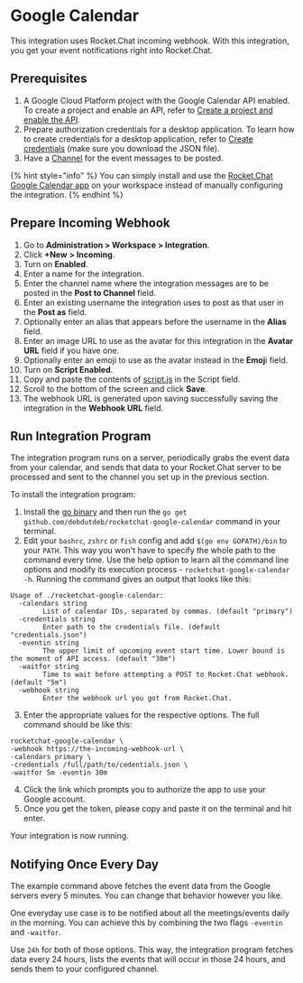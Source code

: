 # Google Calendar

This integration uses Rocket.Chat incoming webhook. With this integration, you get your event notifications right into Rocket.Chat.

## Prerequisites

1. A Google Cloud Platform project with the Google Calendar API enabled. To create a project and enable an API, refer to [Create a project and enable the API](https://developers.google.com/workspace/guides/create-project).
2. Prepare authorization credentials for a desktop application. To learn how to create credentials for a desktop application, refer to [Create credentials](https://developers.google.com/workspace/guides/create-credentials#desktop) (make sure you download the JSON file).
3. Have a [Channel](../../user-guides/rooms/channels/) for the event messages to be posted.

{% hint style="info" %}
You can simply install and use the [Rocket.Chat Google Calendar app](../../../extend-rocket.chat-capabilities/rocket.chat-marketplace/rocket.chat-public-apps-guides/google-calendar/) on your workspace instead of manually configuring the integration.
{% endhint %}

## Prepare Incoming Webhook

1. Go to **Administration > Workspace > Integration**.
2. Click **+New** **> Incoming**.
3. Turn on **Enabled**.
4. Enter a name for the integration.
5. Enter the channel name where the integration messages are to be posted in the **Post to Channel** field.
6. Enter an existing username the integration uses to post as that user in the **Post as** field.
7. Optionally enter an alias that appears before the username in the **Alias** field.
8. Enter an image URL to use as the avatar for this integration in the **Avatar URL** field if you have one.
9. Optionally enter an emoji to use as the avatar instead in the **Emoj**i field.
10. Turn on **Script Enabled**.
11. Copy and paste the contents of [script.js](https://github.com/debdutdeb/rocketchat-google-calendar/blob/main/script.js) in the Script field.
12. Scroll to the bottom of the screen and click **Save**.
13. The webhook URL is generated upon saving successfully saving the integration in the **Webhook URL** field.

## Run Integration Program

The integration program runs on a server, periodically grabs the event data from your calendar, and sends that data to your Rocket.Chat server to be processed and sent to the channel you set up in the previous section.

To install the integration program:

1. &#x20;Install the [go binary](https://golang.org/doc/install) and then run the `go get github.com/debdutdeb/rocketchat-google-calendar` command in your terminal.
2. Edit your `bashrc`, `zshrc` or `fish` config and add `$(go env GOPATH)/bin` to your `PATH`. This way you won't have to specify the whole path to the command every time. Use the help option to learn all the command line options and modify its execution process - `rocketchat-google-calendar -h`. Running the command gives an output that looks like this:

```
Usage of ./rocketchat-google-calendar:
  -calendars string
        List of calendar IDs, separated by commas. (default "primary")
  -credentials string
        Enter path to the credentials file. (default "credentials.json")
  -eventin string
        The upper limit of upcoming event start time. Lower bound is the moment of API access. (default "30m")
  -waitfor string
        Time to wait before attempting a POST to Rocket.Chat webhook. (default "5m")
  -webhook string
        Enter the webhook url you got from Rocket.Chat.
```

3. Enter the appropriate values for the respective options. The full command should be like this:

```
rocketchat-google-calendar \
-webhook https://the-incoming-webhook-url \ 
-calendars primary \
-credentials /full/path/to/cedentials.json \
-waitfor 5m -eventin 30m

```

4. Click the link which prompts you to authorize the app to use your Google account.
5. Once you get the token, please copy and paste it on the terminal and hit enter.

Your integration is now running.

## Notifying Once Every Day

The example command above fetches the event data from the Google servers every 5 minutes. You can change that behavior however you like.

One everyday use case is to be notified about all the meetings/events daily in the morning. You can achieve this by combining the two flags `-eventin` and `-waitfor`.

Use `24h` for both of those options. This way, the integration program fetches data every 24 hours, lists the events that will occur in those 24 hours, and sends them to your configured channel.
